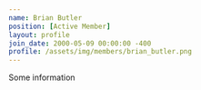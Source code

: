 ```yaml
---
name: Brian Butler
position: [Active Member]
layout: profile
join_date: 2000-05-09 00:00:00 -400
profile: /assets/img/members/brian_butler.png
---
```

Some information